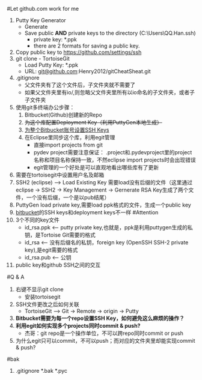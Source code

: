 #Let github.com work for me 
1. Putty Key Generator
	* Generate
	* Save public **AND** private keys to the directory (C:\Users\QQ.Han\.ssh)
		* private key: *.ppk
		* there are 2 formats for saving a public key.  
2. Copy public key to https://github.com/settings/ssh
3. git clone - TortoiseGit
	* Load Putty Key: *.ppk
	* URL: git@github.com:Henry2012/gitCheatSheat.git
4. .gitignore
	* 父文件夹有了这个文件后，子文件夹就不需要了
	* 如果父文件夹里有io/,则忽略父文件夹里所有以io命名的子文件夹，或者子子文件夹
5. 使用git多终端办公步骤：
	1. Bitbucket(Github)创建新的Repo
	2. ~~为这个库配置Deployment Key（利用PuttyGen本地生成）~~
	3. [为整个Bitbucket账号设置SSH Keys](https://bitbucket.org/account/user/QiqunH/ssh-keys/)
	3. 在Eclipse里同步这个库，利用egit管理
		* 直接import projects from git
		* pydev project需要注意保证： .project和.pydevproject里的project名称和项目名称保持一致，不然eclipse import projects时会出现错误  
		* egit管理的一个好处是可以直观地看出哪些库有了更新
4. 需要在tortoisegit中设置用户名及邮箱
5. SSH2 (eclipse) --> Load Existing Key 需要load没有后缀的文件（这里通过eclipse -> SSH2 -> Key Management -> Gernerate RSA Key生成了两个文件，一个没有后缀，一个是以pub结尾）
6. PuttyGen load private key,需要load ppk格式的文件，生成一个public key
7. [bitbucket](https://bitbucket.org/account/user/QiqunH/ssh-keys/ "bitbucket")的SSH keys和deployment keys不一样
#Attention
1. 3个不同的key文件
	* id_rsa.ppk <-- putty private key,也就是，ppk是利用puttygen生成的私钥，是Tortoise Git需要的格式
	* id_rsa <-- 没有后缀名的私钥，foreign key (OpenSSH SSH-2 private key),是egit需要的格式
	* id_rsa.pub <-- 公钥
2. public key和github SSH之间的交互

#Q & A
1. 右键不显示git clone
	* 安装tortoisegit
2. SSH文件更改之后如何关联
	* TortoiseGit --> Git -> Remote -> origin -> Putty
3. **Bitbucket需要为每一个repo设置SSH Key，如何避免这么麻烦的操作？**
4. **利用egit如何实现多个projects同时commit & push?**
	* 杰哥：git repo是一个操作单位，不可以跨repo同时commit or push 	
5. 为什么egit只可以commit，不可以push；而对应的文件夹里却能实现commit & push?

#bak
1. .gitignore
	*.bak
	*.pyc
	

